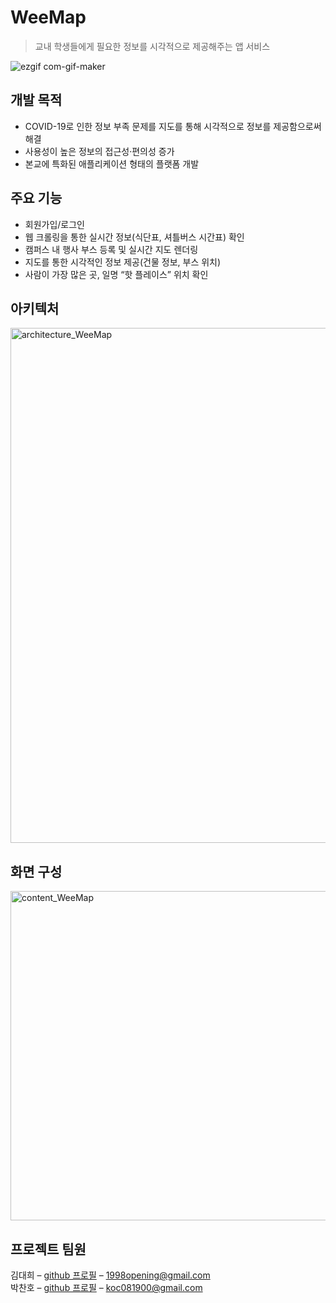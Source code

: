 # WeeMap
> 교내 학생들에게 필요한 정보를 시각적으로 제공해주는 앱 서비스

![ezgif com-gif-maker](https://user-images.githubusercontent.com/59008469/178096399-dd30fd36-ba15-47b2-9a37-96fc2e5590ce.gif)

## 개발 목적
- COVID-19로 인한 정보 부족 문제를 지도를 통해 시각적으로 정보를 제공함으로써 해결
- 사용성이 높은 정보의 접근성·편의성 증가
- 본교에 특화된 애플리케이션 형태의 플랫폼 개발

## 주요 기능
- 회원가입/로그인
- 웹 크롤링을 통한 실시간 정보(식단표, 셔틀버스 시간표) 확인
- 캠퍼스 내 행사 부스 등록 및 실시간 지도 렌더링
- 지도를 통한 시각적인 정보 제공(건물 정보, 부스 위치)
- 사람이 가장 많은 곳, 일명 “핫 플레이스” 위치 확인

## 아키텍처

<img width="824" alt="architecture_WeeMap" src="https://user-images.githubusercontent.com/59008469/178096650-213d70d1-6809-423e-8032-fb561c60313e.png">

## 화면 구성
<img width="527" alt="content_WeeMap" src="https://user-images.githubusercontent.com/59008469/178097690-0f41ada5-43c7-49a3-86d0-630c16120b99.png">

## 프로젝트 팀원
김대희 – [github 프로필](https://github.com/eet43) – 1998opening@gmail.com <br>
박찬호 – [github 프로필](https://github.com/Chanopark) – koc081900@gmail.com


[wiki]: https://github.com/eet43/WeeMap/wiki
